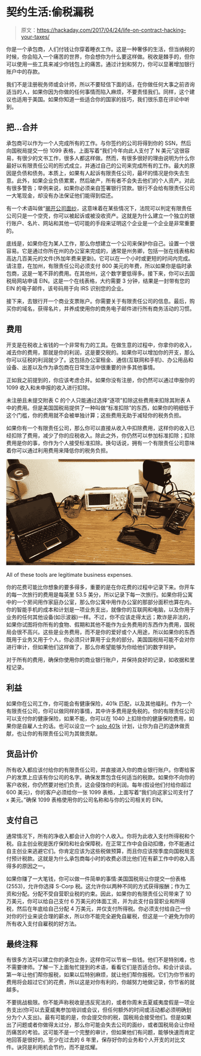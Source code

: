 # 契约生活:偷税漏税

> 原文：<https://hackaday.com/2017/04/24/life-on-contract-hacking-your-taxes/>

你是一个承包商，人们付钱让你穿着睡衣工作。这是一种奢侈的生活，但当纳税的时候，你会陷入一个痛苦的世界，你会想你为什么要这样做。税收是棘手的，但你可以使用一些工具来减少你钱包上的痛苦。通过计划和努力，你可以显著增加银行账户中的存款。

我们不是注册税务师或会计师，所以不要轻信下面的话，在你做任何大事之前咨询适当的人，如果你因为你做的任何事情而陷入麻烦，不要责怪我们。同样，这个建议也适用于美国。如果你知道一些适合你的国家的技巧，我们很乐意在评论中听到。

## 把…合并

承包商可以作为一个人完成所有的工作。与你签约的公司将得到你的 SSN，然后向国税局提交一份 1099 表格，上面写着“我们今年向此人支付了 N 美元”这很容易，有很少的文书工作，很多人都这样做。然而，有很多很好的理由说明为什么你最好以有限责任公司的形式成立，并通过自己的公司来完成所有的工作。最大的原因是负债和债务。本质上，如果有人起诉有限责任公司，最坏的情况是你失去生意。此外，如果企业负债累累，然后破产，所有者不会失去他们的个人资产。对此有很多警告；举例来说，如果你必须亲自签署银行贷款。银行不会给有限责任公司一大笔现金，却没有办法保证他们能得到偿还。

有一个术语叫做“[揭开公司面纱](http://www.nolo.com/legal-encyclopedia/personal-liability-piercing-corporate-veil-33006.html)，这意味着在某些情况下，法院可以判定有限责任公司只是一个空壳，你可以被起诉或被没收资产。这就是为什么建立一个独立的银行账户、名片、网站和其他一切可能的手段来证明这个企业是一个企业是非常重要的。

底线是，如果你在为某人工作，那么你想建立一个公司来保护你自己。设置一个很容易。它是通过你所在州的办公室来完成的，通常是州务卿，包括一张在线表格和高达几百美元的文件(外加年费来更新)。它可以在一个小时或更短的时间内完成。请注意，在加州，有限责任公司必须支付 800 美元的年费，所以如果你是临时承包商，这是一笔不菲的费用。在其他州，这个数字要低得多。接下来，你可以去国税局网站申请 EIN。这是一个在线表格，大约需要 3 分钟，结果是一封带有您的 EIN 的电子邮件，该号码用于向 IRS 识别您的企业。

接下来，去银行开一个商业支票账户。你需要关于有限责任公司的信息。最后，购买你的域名，获得名片，并养成使用你的商务电子邮件进行所有商务活动的习惯。

## 费用

开支是在税收上省钱的一个非常有力的工具。在做生意的过程中，你拿你的收入，减去你的费用，那就是你的利润，这是要交税的。如果你可以增加你的开支，那么你可以征税的利润就少了。这包括办公室租金、通信(互联网和手机)、办公用品和设备、出差以及作为承包商在日常生活中很重要的许多其他事情。

正如我之前提到的，你应该考虑合并。如果你没有注册，你仍然可以通过申报你的 1099 收入和未申报的收入进行扣除。

未注册且未提交附表 C 的个人只能通过选择“逐项”扣除这些费用来扣除其附表 A 中的费用。但是美国国税局提供了一种叫做“标准扣除”的东西，如果你的明细低于这个门槛，你的费用就不会被单独计算；这些费用无助于减轻你的税务负担。

如果你有一个有限责任公司，那么你可以直接从收入中扣除费用，这样你的收入已经扣除了费用，减少了你的应税收入。除此之外，你仍然可以参加标准扣除；扣除费用是你的事，你作为个人接受标准扣除。换句话说，拥有一个有限责任公司意味着你可以通过利用费用来降低你的税务负担。

![](img/25cbac37a24c447aaf19d3a948e4a4f5.png)

All of these tools are legitimate business expenses.

你的花费可能比你想象的要多得多，重要的是在你花费的过程中记录下来。你开车的每一次旅行的费用是每英里 53.5 美分，所以记录下每一次旅行。如果你将公寓中的一个房间用作家庭办公室，那么你公寓中用作办公室的那部分面积也算在内。你的智能手机的成本和计划是一项业务支出，就像你的互联网和电脑，以及你用于业务的任何其他设备(如示波器)一样。不过，你不应该走得太远；欺诈是非法的，如果你试图将你所有的食物、假期和其他不能作为业务费用的东西作为费用，国税局会很不高兴。这些是业务费用，而不是你的爱好或个人用途，所以如果你的东西既用于业务又用于个人，你必须只计算用于业务的部分。美国国税局可能不会对你进行审计，但如果他们这样做了，那么你希望能够为你给他们的数字辩护。

对于所有的费用，确保你使用你的商业银行账户，并保持良好的记录，如收据和里程记录。

## 利益

如果你在公司工作，你可能会有健康保险，401k 匹配，以及其他福利。作为一个有限责任公司，你可以做同样的事情，其中许多费用是免税的。你的有限责任公司可以支付你的健康保险，如果不能，你可以在 1040 上扣除你的健康保险费用，如果你是自雇人士的话。也可以设立一个 [solo 401k](https://www.irs.gov/retirement-plans/one-participant-401k-plans) 计划，让你为自己的退休做贡献，也让你的有限责任公司为其做贡献。

## 货品计价

所有收入都应该付给你的有限责任公司，并直接进入你的商业银行账户。你寄给客户的发票上应该有你公司的名字。确保发票包含任何适当的税款。如果你不向你的客户收税，你仍然要对他们负责，这会侵蚀你的利润。每年(假设他们付给你超过 600 美元)，你的客户必须给你一张 1099 表格，上面写着“我们向这家公司支付了 x 美元。”确保 1099 表格使用你的公司名称和与你的公司相关的 EIN。

## 支付自己

通常情况下，所有的净收入都会计入你的个人收入。你将为此收入支付所得税和个税。自主创业税是医疗保险和社会保障税，在正常工作中会自动扣缴，你不能通过自主创业来逃避它们。你肯定应该为这些税做预算，而且你应该按季度向国税局支付预计税款。这就是为什么承包商每小时的收费必须比他们在有薪工作中的收入高得多的原因之一。

如果你赚了一大笔钱，你可以做一件简单的事情:美国国税局让你提交一份表格(2553)，允许你选择 S-Corp 税。这允许你以两种不同的方式获得报酬；作为工资和分配。分配不受自营职业税的约束。因此，如果你的有限责任公司带来了 10 万美元，你可以给自己支付 6 万美元的体面工资，并为此支付自营职业和所得税，然后在年底给自己分配 4 万美元，并仅支付所得税。你必须支付给自己一份对你的行业来说合理的薪水，所以你不能完全避免自雇税，但这是一个避免为你的所有收入支付自雇税的好方法。

## 最终注释

有很多方法可以建立你的承包业务，这样你可以节省一些钱。他们不是特别难，也不需要律师。了解一下上面匆忙提到的术语，看看它们是否适合你。和会计谈谈。第一年让他们帮你报税，如果以后特别麻烦，就让他们帮你报税。它们为你节省的费用将会超过它们的花费，所以这是对你有利的，你越努力地做记录，你节省的就越多。

不要挑战极限。你不能声称税收是违反宪法的，或者你周末去夏威夷度假是一项业务支出(你可以去夏威夷参加培训或会议，但任何额外的时间或活动都必须明确划分为个人支出)。最有可能的是，你会提交你的税，国税局会接受他们。但是如果出了问题或者你做得太过分，那么你可能会失去公司的面纱，或者国税局会让你经历痛苦的考验。这可能不是一个完整的审计，但如果他们有问题，能够快速而肯定地回答是很好的。至少在过去的 6 年里，保存好你的业务和个人开支的对比文件。诀窍是利用机会节约，而不是炫耀。